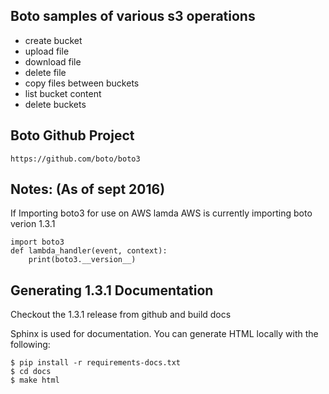 ## Boto samples of various s3 operations

- create bucket
- upload file
- download file
- delete file 
- copy files between buckets
- list bucket content
- delete buckets 

## Boto Github Project

 ```
 https://github.com/boto/boto3
 ```

## Notes: (As of sept 2016)

If Importing boto3 for use on AWS lamda 
AWS is currently importing boto verion 1.3.1

```
import boto3
def lambda_handler(event, context):
    print(boto3.__version__)
```

## Generating 1.3.1 Documentation

Checkout the 1.3.1 release from github and build docs 

Sphinx is used for documentation. You can generate HTML locally with the following:
```
$ pip install -r requirements-docs.txt
$ cd docs
$ make html
```




